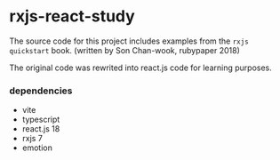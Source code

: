 # rxjs-react-study

The source code for this project includes examples from the `rxjs quickstart` book. (written by Son Chan-wook, rubypaper 2018)

The original code was rewrited into react.js code for learning purposes.

### dependencies 
- vite
- typescript
- react.js 18
- rxjs 7
- emotion